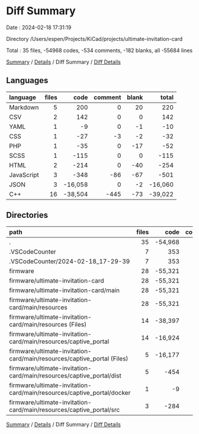 # Diff Summary

Date : 2024-02-18 17:31:19

Directory /Users/espen/Projects/KiCad/projects/ultimate-invitation-card

Total : 35 files,  -54968 codes, -534 comments, -182 blanks, all -55684 lines

[Summary](results.md) / [Details](details.md) / Diff Summary / [Diff Details](diff-details.md)

## Languages
| language | files | code | comment | blank | total |
| :--- | ---: | ---: | ---: | ---: | ---: |
| Markdown | 5 | 200 | 0 | 20 | 220 |
| CSV | 2 | 142 | 0 | 0 | 142 |
| YAML | 1 | -9 | 0 | -1 | -10 |
| CSS | 1 | -27 | -3 | -2 | -32 |
| PHP | 1 | -35 | 0 | -17 | -52 |
| SCSS | 1 | -115 | 0 | 0 | -115 |
| HTML | 2 | -214 | 0 | -40 | -254 |
| JavaScript | 3 | -348 | -86 | -67 | -501 |
| JSON | 3 | -16,058 | 0 | -2 | -16,060 |
| C++ | 16 | -38,504 | -445 | -73 | -39,022 |

## Directories
| path | files | code | comment | blank | total |
| :--- | ---: | ---: | ---: | ---: | ---: |
| . | 35 | -54,968 | -534 | -182 | -55,684 |
| .VSCodeCounter | 7 | 353 | 0 | 26 | 379 |
| .VSCodeCounter/2024-02-18_17-29-39 | 7 | 353 | 0 | 26 | 379 |
| firmware | 28 | -55,321 | -534 | -208 | -56,063 |
| firmware/ultimate-invitation-card | 28 | -55,321 | -534 | -208 | -56,063 |
| firmware/ultimate-invitation-card/main | 28 | -55,321 | -534 | -208 | -56,063 |
| firmware/ultimate-invitation-card/main/resources | 28 | -55,321 | -534 | -208 | -56,063 |
| firmware/ultimate-invitation-card/main/resources (Files) | 14 | -38,397 | -445 | -67 | -38,909 |
| firmware/ultimate-invitation-card/main/resources/captive_portal | 14 | -16,924 | -89 | -141 | -17,154 |
| firmware/ultimate-invitation-card/main/resources/captive_portal (Files) | 5 | -16,177 | -7 | -36 | -16,220 |
| firmware/ultimate-invitation-card/main/resources/captive_portal/dist | 5 | -454 | -64 | -88 | -606 |
| firmware/ultimate-invitation-card/main/resources/captive_portal/docker | 1 | -9 | 0 | -1 | -10 |
| firmware/ultimate-invitation-card/main/resources/captive_portal/src | 3 | -284 | -18 | -16 | -318 |

[Summary](results.md) / [Details](details.md) / Diff Summary / [Diff Details](diff-details.md)